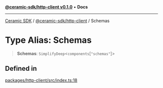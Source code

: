 [**@ceramic-sdk/http-client v0.1.0**](../README.md) • **Docs**

***

[Ceramic SDK](../../../README.md) / [@ceramic-sdk/http-client](../README.md) / Schemas

# Type Alias: Schemas

> **Schemas**: `SimplifyDeep`\<`components`\[`"schemas"`\]\>

## Defined in

[packages/http-client/src/index.ts:18](https://github.com/ceramicstudio/ceramic-sdk/blob/08d58118912aa26627dbf829b08a7b8bc9962e2e/packages/http-client/src/index.ts#L18)

